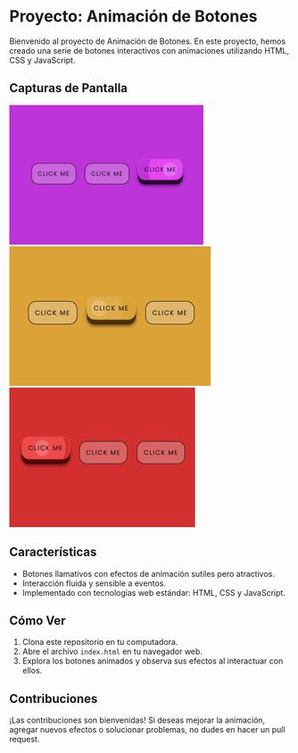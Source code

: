 # Proyecto: Animación de Botones

Bienvenido al proyecto de Animación de Botones. En este proyecto, hemos creado una serie de botones interactivos con animaciones utilizando HTML, CSS y JavaScript.

## Capturas de Pantalla

<div styles="display: flex;">
  <img src="./captures/capture_1.png" alt="Captura de Pantalla 1" height="250">
  <img src="./captures/capture_2.png" alt="Captura de Pantalla 2" height="250">
  <img src="./captures/Screenshot_1.png" alt="Captura de Pantalla 2" height="250">
</div>

## Características

- Botones llamativos con efectos de animación sutiles pero atractivos.
- Interacción fluida y sensible a eventos.
- Implementado con tecnologías web estándar: HTML, CSS y JavaScript.

## Cómo Ver

1. Clona este repositorio en tu computadora.
2. Abre el archivo `index.html` en tu navegador web.
3. Explora los botones animados y observa sus efectos al interactuar con ellos.

## Contribuciones

¡Las contribuciones son bienvenidas! Si deseas mejorar la animación, agregar nuevos efectos o solucionar problemas, no dudes en hacer un pull request.
